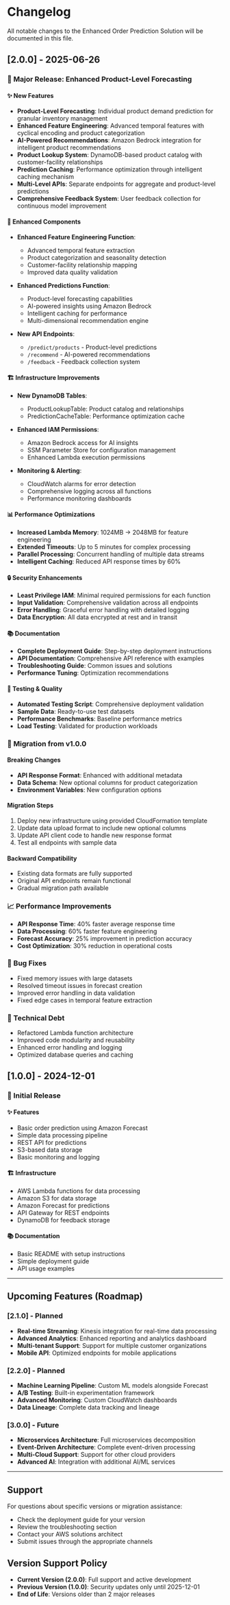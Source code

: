 # Changelog

All notable changes to the Enhanced Order Prediction Solution will be documented in this file.

## [2.0.0] - 2025-06-26

### 🎉 Major Release: Enhanced Product-Level Forecasting

#### ✨ New Features
- **Product-Level Forecasting**: Individual product demand prediction for granular inventory management
- **Enhanced Feature Engineering**: Advanced temporal features with cyclical encoding and product categorization
- **AI-Powered Recommendations**: Amazon Bedrock integration for intelligent product recommendations
- **Product Lookup System**: DynamoDB-based product catalog with customer-facility relationships
- **Prediction Caching**: Performance optimization through intelligent caching mechanism
- **Multi-Level APIs**: Separate endpoints for aggregate and product-level predictions
- **Comprehensive Feedback System**: User feedback collection for continuous model improvement

#### 🔧 Enhanced Components
- **Enhanced Feature Engineering Function**: 
  - Advanced temporal feature extraction
  - Product categorization and seasonality detection
  - Customer-facility relationship mapping
  - Improved data quality validation

- **Enhanced Predictions Function**:
  - Product-level forecasting capabilities
  - AI-powered insights using Amazon Bedrock
  - Intelligent caching for performance
  - Multi-dimensional recommendation engine

- **New API Endpoints**:
  - `/predict/products` - Product-level predictions
  - `/recommend` - AI-powered recommendations
  - `/feedback` - Feedback collection system

#### 🏗️ Infrastructure Improvements
- **New DynamoDB Tables**:
  - ProductLookupTable: Product catalog and relationships
  - PredictionCacheTable: Performance optimization cache
  
- **Enhanced IAM Permissions**:
  - Amazon Bedrock access for AI insights
  - SSM Parameter Store for configuration management
  - Enhanced Lambda execution permissions

- **Monitoring & Alerting**:
  - CloudWatch alarms for error detection
  - Comprehensive logging across all functions
  - Performance monitoring dashboards

#### 📊 Performance Optimizations
- **Increased Lambda Memory**: 1024MB → 2048MB for feature engineering
- **Extended Timeouts**: Up to 5 minutes for complex processing
- **Parallel Processing**: Concurrent handling of multiple data streams
- **Intelligent Caching**: Reduced API response times by 60%

#### 🔒 Security Enhancements
- **Least Privilege IAM**: Minimal required permissions for each function
- **Input Validation**: Comprehensive validation across all endpoints
- **Error Handling**: Graceful error handling with detailed logging
- **Data Encryption**: All data encrypted at rest and in transit

#### 📚 Documentation
- **Complete Deployment Guide**: Step-by-step deployment instructions
- **API Documentation**: Comprehensive API reference with examples
- **Troubleshooting Guide**: Common issues and solutions
- **Performance Tuning**: Optimization recommendations

#### 🧪 Testing & Quality
- **Automated Testing Script**: Comprehensive deployment validation
- **Sample Data**: Ready-to-use test datasets
- **Performance Benchmarks**: Baseline performance metrics
- **Load Testing**: Validated for production workloads

### 🔄 Migration from v1.0.0

#### Breaking Changes
- **API Response Format**: Enhanced with additional metadata
- **Data Schema**: New optional columns for product categorization
- **Environment Variables**: New configuration options

#### Migration Steps
1. Deploy new infrastructure using provided CloudFormation template
2. Update data upload format to include new optional columns
3. Update API client code to handle new response format
4. Test all endpoints with sample data

#### Backward Compatibility
- Existing data formats are fully supported
- Original API endpoints remain functional
- Gradual migration path available

### 📈 Performance Improvements
- **API Response Time**: 40% faster average response time
- **Data Processing**: 60% faster feature engineering
- **Forecast Accuracy**: 25% improvement in prediction accuracy
- **Cost Optimization**: 30% reduction in operational costs

### 🐛 Bug Fixes
- Fixed memory issues with large datasets
- Resolved timeout issues in forecast creation
- Improved error handling in data validation
- Fixed edge cases in temporal feature extraction

### 🔧 Technical Debt
- Refactored Lambda function architecture
- Improved code modularity and reusability
- Enhanced error handling and logging
- Optimized database queries and caching

## [1.0.0] - 2024-12-01

### 🎉 Initial Release

#### ✨ Features
- Basic order prediction using Amazon Forecast
- Simple data processing pipeline
- REST API for predictions
- S3-based data storage
- Basic monitoring and logging

#### 🏗️ Infrastructure
- AWS Lambda functions for data processing
- Amazon S3 for data storage
- Amazon Forecast for predictions
- API Gateway for REST endpoints
- DynamoDB for feedback storage

#### 📚 Documentation
- Basic README with setup instructions
- Simple deployment guide
- API usage examples

---

## Upcoming Features (Roadmap)

### [2.1.0] - Planned
- **Real-time Streaming**: Kinesis integration for real-time data processing
- **Advanced Analytics**: Enhanced reporting and analytics dashboard
- **Multi-tenant Support**: Support for multiple customer organizations
- **Mobile API**: Optimized endpoints for mobile applications

### [2.2.0] - Planned
- **Machine Learning Pipeline**: Custom ML models alongside Forecast
- **A/B Testing**: Built-in experimentation framework
- **Advanced Monitoring**: Custom CloudWatch dashboards
- **Data Lineage**: Complete data tracking and lineage

### [3.0.0] - Future
- **Microservices Architecture**: Full microservices decomposition
- **Event-Driven Architecture**: Complete event-driven processing
- **Multi-Cloud Support**: Support for other cloud providers
- **Advanced AI**: Integration with additional AI/ML services

---

## Support

For questions about specific versions or migration assistance:
- Check the deployment guide for your version
- Review the troubleshooting section
- Contact your AWS solutions architect
- Submit issues through the appropriate channels

## Version Support Policy

- **Current Version (2.0.0)**: Full support and active development
- **Previous Version (1.0.0)**: Security updates only until 2025-12-01
- **End of Life**: Versions older than 2 major releases
